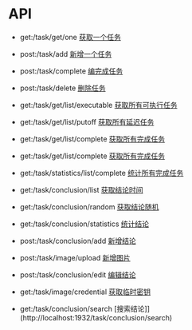 # API

- get:/task/get/one
[获取一个任务](http://localhost:1932/task/get/one)

- post:/task/add
[新增一个任务](http://localhost:1932/task/add)

- post:/task/complete
[编完成任务](http://localhost:1932/task/complete)

- post:/task/delete
[删除任务](http://localhost:1932/task/delete)

- get:/task/get/list/executable
[获取所有可执行任务](http://localhost:1932/task/get/list/executable)

- get:/task/get/list/putoff
[获取所有延迟任务](http://localhost:1932/task/get/list/putoff)

- get:/task/get/list/complete
[获取所有完成任务](http://localhost:1932/task/get/list/complete)

- get:/task/get/list/complete
[获取所有完成任务](http://localhost:1932/task/get/statistics/list/complete)

- get:/task/statistics/list/complete
[统计所有完成任务](http://localhost:1932/task/statistics/list/complete)

- get:/task/conclusion/list
[获取结论时间](http://localhost:1932/task/conclusion/list)

- get:/task/conclusion/random
[获取结论随机](http://localhost:1932/task/conclusion/random)

- get:/task/conclusion/statistics
[统计结论](http://localhost:1932/task/conclusion/statistics)

- post:/task/conclusion/add
[新增结论](http://localhost:1932/task/conclusion/add)

- post:/task/image/upload
[新增图片](http://localhost:1932/task/image/upload)

- post:/task/conclusion/edit
[编辑结论](http://localhost:1932/task/conclusion/edit)

- get:/task/image/credential
[获取临时密钥](http://localhost:1932/task/image/credential)

- get:/task/conclusion/search
[搜索结论]](http://localhost:1932/task/conclusion/search)
